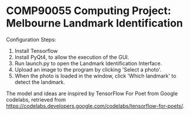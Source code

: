 # COMP90055 Computing Project: Melbourne Landmark Identification

Configuration Steps:

1. Install Tensorflow
2. Install PyQt4, to allow the execution of the GUI.
3. Run launch.py to open the Landmark Identification Interface.
4. Upload an image to the program by clicking 'Select a photo'.
5. When the photo is loaded in the window, click 'Which landmark' to detect the landmark.

The model and ideas are inspired by TensorFlow For Poet from Google codelabs, retrieved from https://codelabs.developers.google.com/codelabs/tensorflow-for-poets/.
